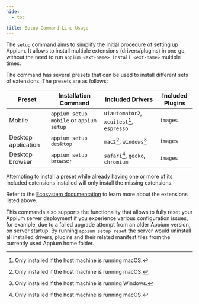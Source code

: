 ```yaml
---
hide:
  - toc

title: Setup Command-Line Usage
---
```


The `setup` command aims to simplify the initial procedure of setting up Appium. It allows to install
multiple extensions (drivers/plugins) in one go, without the need to run
`appium <ext-name> install <ext-name>` multiple times.

The command has several presets that can be used to install different sets of extensions.
The presets are as follows:

|Preset|Installation Command|Included Drivers|Included Plugins|
|--|--|--|--|
|Mobile|`appium setup mobile` or `appium setup`|`uiautomator2`, `xcuitest`[^1], `espresso`|`images`|
|Desktop application|`appium setup desktop`|`mac2`[^1], `windows`[^2]|`images`|
|Desktop browser|`appium setup browser`|`safari`[^1], `gecko`, `chromium`|`images`|

Attempting to install a preset while already having one or more of its included extensions installed
will only install the missing extensions.

Refer to the [Ecosystem documentation](../../ecosystem/index.md) to learn more about the extensions
listed above.

This commands also supports the functionality that allows to fully reset your Appium server
deployment if you experience various configuration issues,
for example, due to a failed upgrade attempt from an older Appium version, on server startup.
By running `appium setup reset` the server would uninstall all installed drivers, plugins and their related manifest files from the currently used Appium home folder.

[^1]: Only installed if the host machine is running macOS.
[^2]: Only installed if the host machine is running Windows.

